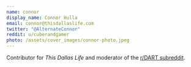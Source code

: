 ```yaml
---
name: connor
display_name: Connor Hulla
email: connor@thisdallaslife.com
twitter: "@AlternateConnor"
reddit: u/cuberandgamer
photo: /assets/cover_images/connor-photo.jpeg
---
```

Contributor for *This Dallas Life* and moderator of the [r/DART subreddit](https://www.reddit.com/r/dart/).